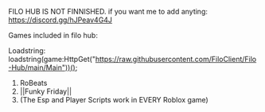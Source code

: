 FILO HUB IS NOT FINNISHED.
if you want me to add anyting: https://discord.gg/hJPeav4G4J

Games included in filo hub:

Loadstring: loadstring(game:HttpGet("https://raw.githubusercontent.com/FiloClient/Filo-Hub/main/Main"))();

1) RoBeats
2) ||Funky Friday||
3) (The Esp and Player Scripts work in EVERY Roblox game)
